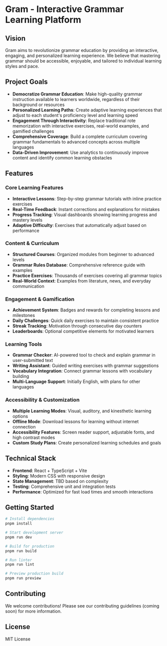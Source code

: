 # Gram - Interactive Grammar Learning Platform

## Vision

Gram aims to revolutionize grammar education by providing an interactive, engaging, and personalized learning experience. We believe that mastering grammar should be accessible, enjoyable, and tailored to individual learning styles and pace.

## Project Goals

- **Democratize Grammar Education**: Make high-quality grammar instruction available to learners worldwide, regardless of their background or resources
- **Personalized Learning Paths**: Create adaptive learning experiences that adjust to each student's proficiency level and learning speed
- **Engagement Through Interactivity**: Replace traditional rote memorization with interactive exercises, real-world examples, and gamified challenges
- **Comprehensive Coverage**: Build a complete curriculum covering grammar fundamentals to advanced concepts across multiple languages
- **Data-Driven Improvement**: Use analytics to continuously improve content and identify common learning obstacles

## Features

### Core Learning Features
- **Interactive Lessons**: Step-by-step grammar tutorials with inline practice exercises
- **Real-Time Feedback**: Instant corrections and explanations for mistakes
- **Progress Tracking**: Visual dashboards showing learning progress and mastery levels
- **Adaptive Difficulty**: Exercises that automatically adjust based on performance

### Content & Curriculum
- **Structured Courses**: Organized modules from beginner to advanced levels
- **Grammar Rules Database**: Comprehensive reference guide with examples
- **Practice Exercises**: Thousands of exercises covering all grammar topics
- **Real-World Context**: Examples from literature, news, and everyday communication

### Engagement & Gamification
- **Achievement System**: Badges and rewards for completing lessons and milestones
- **Daily Challenges**: Quick daily exercises to maintain consistent practice
- **Streak Tracking**: Motivation through consecutive day counters
- **Leaderboards**: Optional competitive elements for motivated learners

### Learning Tools
- **Grammar Checker**: AI-powered tool to check and explain grammar in user-submitted text
- **Writing Assistant**: Guided writing exercises with grammar suggestions
- **Vocabulary Integration**: Connect grammar lessons with vocabulary building
- **Multi-Language Support**: Initially English, with plans for other languages

### Accessibility & Customization
- **Multiple Learning Modes**: Visual, auditory, and kinesthetic learning options
- **Offline Mode**: Download lessons for learning without internet connection
- **Accessibility Features**: Screen reader support, adjustable fonts, and high contrast modes
- **Custom Study Plans**: Create personalized learning schedules and goals

## Technical Stack

- **Frontend**: React + TypeScript + Vite
- **Styling**: Modern CSS with responsive design
- **State Management**: TBD based on complexity
- **Testing**: Comprehensive unit and integration tests
- **Performance**: Optimized for fast load times and smooth interactions

## Getting Started

```bash
# Install dependencies
pnpm install

# Start development server
pnpm run dev

# Build for production
pnpm run build

# Run linter
pnpm run lint

# Preview production build
pnpm run preview
```

## Contributing

We welcome contributions! Please see our contributing guidelines (coming soon) for more information.

## License

MIT License
